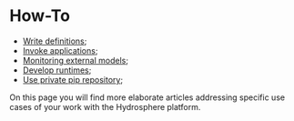 # How-To

* [Write definitions](write-definitions.md);
* [Invoke applications](invoke-applications.md);
* [Monitoring external models](../tutorials/monitoring-external-models.md);
* [Develop runtimes](develop-runtimes.md);
* [Use private pip repository](../troubleshooting/pip-config.md);

On this page you will find more elaborate articles addressing specific use cases of your work with the Hydrosphere platform.

